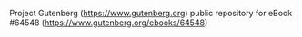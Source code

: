 Project Gutenberg (https://www.gutenberg.org) public repository for
eBook #64548 (https://www.gutenberg.org/ebooks/64548)
